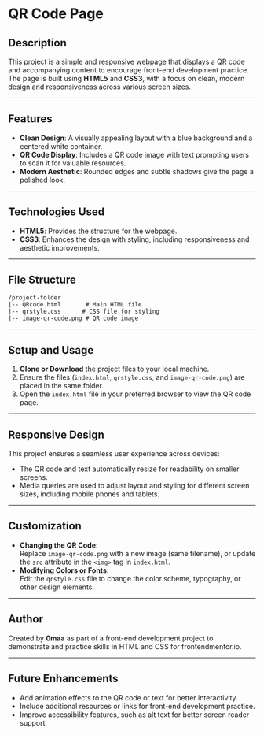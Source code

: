 # **QR Code Page**

## **Description**
This project is a simple and responsive webpage that displays a QR code and accompanying content to encourage front-end development practice. The page is built using **HTML5** and **CSS3**, with a focus on clean, modern design and responsiveness across various screen sizes.

---

## **Features**
- **Clean Design**: A visually appealing layout with a blue background and a centered white container.
- **QR Code Display**: Includes a QR code image with text prompting users to scan it for valuable resources.
- **Modern Aesthetic**: Rounded edges and subtle shadows give the page a polished look.

---

## **Technologies Used**
- **HTML5**: Provides the structure for the webpage.
- **CSS3**: Enhances the design with styling, including responsiveness and aesthetic improvements.

---

## **File Structure**
```
/project-folder
|-- QRcode.html       # Main HTML file
|-- qrstyle.css      # CSS file for styling
|-- image-qr-code.png # QR code image
```

---

## **Setup and Usage**
1. **Clone or Download** the project files to your local machine.
2. Ensure the files (`index.html`, `qrstyle.css`, and `image-qr-code.png`) are placed in the same folder.
3. Open the `index.html` file in your preferred browser to view the QR code page.

---

## **Responsive Design**
This project ensures a seamless user experience across devices:
- The QR code and text automatically resize for readability on smaller screens.
- Media queries are used to adjust layout and styling for different screen sizes, including mobile phones and tablets.

---

## **Customization**
- **Changing the QR Code**:  
  Replace `image-qr-code.png` with a new image (same filename), or update the `src` attribute in the `<img>` tag in `index.html`.
- **Modifying Colors or Fonts**:  
  Edit the `qrstyle.css` file to change the color scheme, typography, or other design elements.

---

## **Author**
Created by **0maa** as part of a front-end development project to demonstrate and practice skills in HTML and CSS for frontendmentor.io.

---

## **Future Enhancements**
- Add animation effects to the QR code or text for better interactivity.
- Include additional resources or links for front-end development practice.
- Improve accessibility features, such as alt text for better screen reader support.
